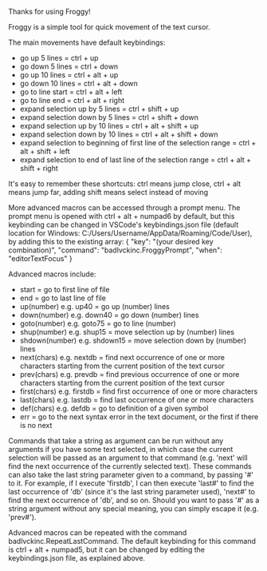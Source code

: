 Thanks for using Froggy!

Froggy is a simple tool for quick movement of the text cursor.

The main movements have default keybindings:
- go up 5 lines = ctrl + up
- go down 5 lines = ctrl + down
- go up 10 lines = ctrl + alt + up
- go down 10 lines = ctrl + alt + down
- go to line start = ctrl + alt + left
- go to line end = ctrl + alt + right
- expand selection up by 5 lines = ctrl + shift + up
- expand selection down by 5 lines = ctrl + shift + down
- expand selection up by 10 lines = ctrl + alt + shift + up
- expand selection down by 10 lines = ctrl + alt + shift + down
- expand selection to beginning of first line of the selection range = ctrl + alt + shift + left
- expand selection to end of last line of the selection range = ctrl + alt + shift + right

It's easy to remember these shortcuts: ctrl means jump close, ctrl + alt means jump far, adding shift means select instead of moving

More advanced macros can be accessed through a prompt menu.
The prompt menu is opened with ctrl + alt + numpad6 by default, but this keybinding can be changed in VSCode's keybindings.json file (default location for Windows: C:/Users/Username/AppData/Roaming/Code/User), by adding this to the existing array:
    {
        "key": "(your desired key combination)",
        "command": "badlvckinc.FroggyPrompt",
        "when": "editorTextFocus"
    }

Advanced macros include:
- start = go to first line of file
- end = go to last line of file
- up(number) e.g. up40 = go up (number) lines
- down(number) e.g. down40 = go down (number) lines
- goto(number) e.g. goto75 = go to line (number)
- shup(number) e.g. shup15 = move selection up by (number) lines
- shdown(number) e.g. shdown15 = move selection down by (number) lines
- next(chars) e.g. nextdb = find next occurrence of one or more characters starting from the current position of the text cursor
- prev(chars) e.g. prevdb = find previous occurrence of one or more characters starting from the current position of the text cursor
- first(chars) e.g. firstdb = find first occurrence of one or more characters
- last(chars) e.g. lastdb = find last occurrence of one or more characters
- def(chars) e.g. defdb = go to definition of a given symbol
- err = go to the next syntax error in the text document, or the first if there is no next

Commands that take a string as argument can be run without any arguments if you have some text selected, in which case the current selection will be passed as an argument to that command (e.g. 'next' will find the next occurrence of the currently selected text).
These commands can also take the last string parameter given to a command, by passing '#' to it. For example, if I execute 'firstdb', I can then execute 'last#' to find the last occurrence of 'db' (since it's the last string parameter used), 'next#' to find the next occurrence of 'db', and so on. Should you want to pass '#' as a string argument without any special meaning, you can simply escape it (e.g. 'prev\#').

Advanced macros can be repeated with the command badlvckinc.RepeatLastCommand. The default keybinding for this command is ctrl + alt + numpad5, but it can be changed by editing the keybindings.json file, as explained above.

